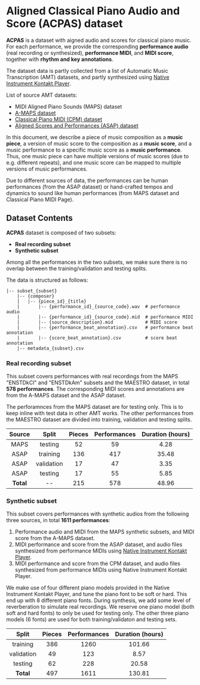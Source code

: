 # Aligned Classical Piano Audio and Score (ACPAS) dataset

**ACPAS** is a dataset with aigned audio and scores for classical piano music. For each performance, we provide the corresponding **performance audio** (real recording or synthesized), **performance MIDI**, and **MIDI score**, together with **rhythm and key annotations**.

The dataset data is partly collected from a list of Automatic Music Transcription (AMT) datasets, and partly synthesized using [Native Instrument Kontakt Player](https://www.native-instruments.com/en/products/komplete/samplers/kontakt-6-player/).

List of source AMT datasets:
- MIDI Aligned Piano Sounds (MAPS) dataset
- [A-MAPS dataset](http://c4dm.eecs.qmul.ac.uk/ycart/a-maps.html)
- [Classical Piano MIDI (CPM) dataset](http://www.piano-midi.de/)
- [Aligned Scores and Performances (ASAP) dataset](https://github.com/fosfrancesco/asap-dataset)

In this document, we describe a piece of music composition as a **music piece**, a version of music score to the composition as a **music score**, and a music performance to a specific music score as a **music performance**. Thus, one music piece can have multiple versions of music scores (due to e.g. different repeats), and one music score can be mapped to multiple versions of music performances.

Due to different sources of data, the performances can be human performances (from the ASAP dataset) or hand-crafted tempos and dynamics to sound like human performances (from MAPS dataset and Classical Piano MIDI Page).

## Dataset Contents

**ACPAS** dataset is composed of two subsets:
- **Real recording subset**
- **Synthetic subset**

Among all the performances in the two subsets, we make sure there is no overlap between the training/validation and testing splits.

The data is structured as follows:

    |-- subset_{subset}
        |-- {composer}
        |   |-- {piece_id}_{title}
        |       |-- {performance_id}_{source_code}.wav  # performance audio
        |       |-- {performance_id}_{source_code}.mid  # performance MIDI
        |       |-- {source_description}.mid            # MIDI score
        |       |-- {performance_beat_annotation}.csv   # performance beat annotation
        |       |-- {score_beat_annotation}.csv         # score beat annotation
        |-- metadata_{subset}.csv

### Real recording subset

This subset covers performances with real recordings from the MAPS "ENSTDkCl" and "ENSTDkAm" subsets and the MAESTRO dataset, in total **578 performances**. The corresponding MIDI scores and annotations are from the A-MAPS dataset and the ASAP dataset.

The perforamnces from the MAPS dataset are for testing only. This is to keep inline with test data in other AMT works. The other performances from the MAESTRO dataset are divided into training, validation and testing splits.

|  Source   |    Split   | Pieces | Performances | Duration (hours) |
|:---------:|:----------:|:------:|:------------:|:----------------:|
|   MAPS    |   testing  |   52   |     59       |       4.28       |
|   ASAP    |  training  |  136   |    417       |      35.48       |
|   ASAP    | validation |   17   |     47       |       3.35       |
|   ASAP    |   testing  |   17   |     55       |       5.85       |
| **Total** |     --     |  215   |    578       |      48.96       |

### Synthetic subset

This subset covers performances with synthetic audios from the following three sources, in total **1611 performances**: 
1. Performance audio and MIDI from the MAPS synthetic subsets, and MIDI score from the A-MAPS dataset.
2. MIDI performance and score from the ASAP dataset, and audio files synthesized from performance MIDIs using [Native Instrument Kontakt Player](https://www.native-instruments.com/en/products/komplete/samplers/kontakt-6-player/).
3. MIDI performance and score from the CPM dataset, and audio files synthesized from performance MIDIs using Native Instrument Kontakt Player.

We make use of four different piano models provided in the Native Instrument Kontakt Player, and tune the piano font to be soft or hard. This end up with 8 different piano fonts. During synthesis, we add some level of reverberation to simulate real recordings. We reserve one piano model (both soft and hard fonts) to only be used for testing only. The other three piano models (6 fonts) are used for both training/validaton and testing sets.

|    Split   | Pieces | Performances | Duration (hours) |
|:----------:|:------:|:------------:|:----------------:|
|  training  |   386  |     1260     |    101.66        |
| validation |   49   |      123     |     8.57         |
|   testing  |   62   |      228     |     20.58        |
|  **Total** |   497  |     1611     |    130.81        |
